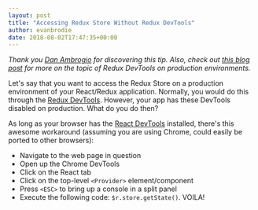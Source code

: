 ```yaml
---
layout: post
title: "Accessing Redux Store Without Redux DevTools"
author: evanbrodie
date: 2018-08-02T17:47:35+00:00
---
```


*Thank you [Dan Ambrogio](https://github.com/JackAnansi) for discovering this tip. Also, check out [this blog post](https://medium.com/@zalmoxis/using-redux-devtools-in-production-4c5b56c5600f) for more on the topic of Redux DevTools on production environments.*

Let's say that you want to access the Redux Store on a production environment of your React/Redux application. Normally, you would do this through the [Redux DevTools](https://github.com/zalmoxisus/redux-devtools-extension). However, your app has these DevTools disabled on production. What do you do then?

As long as your browser has the [React DevTools](https://github.com/facebook/react-devtools) installed, there's this awesome workaround (assuming you are using Chrome, could easily be ported to other browsers):

* Navigate to the web page in question
* Open up the Chrome DevTools
* Click on the React tab
* Click on the top-level `<Provider>` element/component
* Press `<ESC>` to bring up a console in a split panel
* Execute the following code: `$r.store.getState()`. VOILA!
